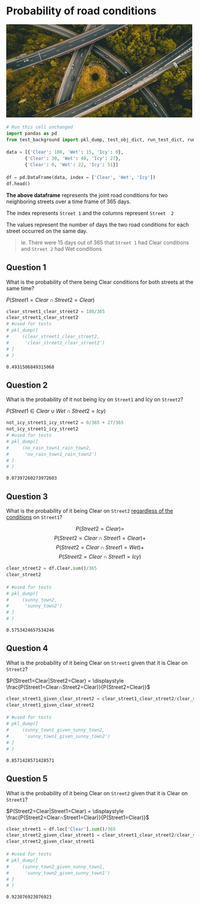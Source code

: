 # Probability of road conditions
<img src="roads.jpg" alt="Image of roads" width="500"/>


```python
# Run this cell unchanged
import pandas as pd
from test_background import pkl_dump, test_obj_dict, run_test_dict, run_test

data = [{'Clear': 180, 'Wet': 15, 'Icy': 0},
       {'Clear': 30, 'Wet': 40, 'Icy': 27},
       {'Clear': 0, 'Wet': 22, 'Icy': 51}]

df = pd.DataFrame(data, index = ['Clear', 'Wet', 'Icy'])
df.head()
```

**The above dataframe** represents the joint road conditions for two neighboring streets over a time frame of 365 days. 

The index represents `Street 1` and the columns represent `Street  2`

The values represent the number of days the two road conditions for each street occurred on the same day.
>ie. There were 15 days out of 365 that `Street 1` had Clear conditions and `Street 2` had Wet conditions

## Question 1

What is the probability of there being Clear conditions for both streets at the same time?

$P(Street 1= Clear ∩ Street 2=Clear)$


```python
clear_street1_clear_street2 = 180/365
clear_street1_clear_street2
# #used for tests
# pkl_dump([
#     (clear_street1_clear_street2,
#      'clear_street1_clear_street2')
# ]
# )
```




    0.4931506849315068



## Question 2

What is the probability of it not being Icy on `Street1` and Icy on `Street2`?

$P(Street1 ∈ {Clear ∪ Wet} ∩ Street2=Icy)$


```python
not_icy_street1_icy_street2 = 0/365 + 27/365
not_icy_street1_icy_street2
# #used for tests
# pkl_dump([
#     (no_rain_town1_rain_town2,
#      'no_rain_town1_rain_town2')
# ]
# )
```




    0.07397260273972603



## Question 3

What is the probability of it being Clear on `Street2` <u>regardless of the conditions</u> on `Street1`?

$$P(Street2=Clear) =$$ 
$$P(Street2=Clear ∩ Street1=Clear) + $$
$$P(Street2=Clear ∩ Street1=Wet)+ $$
$$P(Street2=Clear ∩ Street1=Icy)$$


```python
clear_street2 = df.Clear.sum()/365
clear_street2

# #used for tests
# pkl_dump([
#     (sunny_town2,
#      'sunny_town2')
# ]
# )
```




    0.5753424657534246



## Question 4

What is the probability  of it being Clear on ```Street1``` given that it is Clear on ```Street2```?

$P(Street1=Clear|Street2=Clear) = \displaystyle \frac{P(Street1=Clear∩Street2=Clear)}{P(Street2=Clear)}$


```python
clear_street1_given_clear_street2 = clear_street1_clear_street2/clear_street2
clear_street1_given_clear_street2

# #used for tests
# pkl_dump([
#     (sunny_town1_given_sunny_town2,
#      'sunny_town1_given_sunny_town2')
# ]
# )
```




    0.8571428571428571



## Question 5

What is the probability of it being Clear on `Street2` given that it is Clear on `Street1`?

$P(Street2=Clear|Street1=Clear) = \displaystyle \frac{P(Street2=Clear∩Street1=Clear)}{P(Street1=Clear)}$


```python
clear_street1 = df.loc['Clear'].sum()/365
clear_street2_given_clear_street1 = clear_street1_clear_street2/clear_street1
clear_street2_given_clear_street1

# #used for tests
# pkl_dump([
#     (sunny_town2_given_sunny_town1,
#      'sunny_town2_given_sunny_town1')
# ]
# )
```




    0.923076923076923


